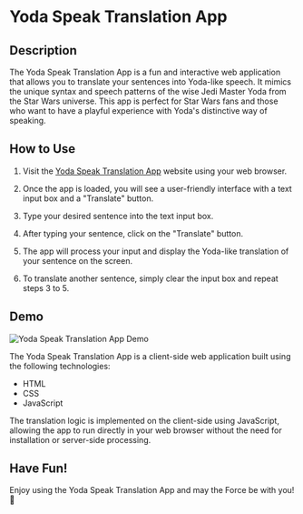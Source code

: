 # Yoda Speak Translation App



## Description

The Yoda Speak Translation App is a fun and interactive web application that allows you to translate your sentences into Yoda-like speech. It mimics the unique syntax and speech patterns of the wise Jedi Master Yoda from the Star Wars universe. This app is perfect for Star Wars fans and those who want to have a playful experience with Yoda's distinctive way of speaking.

## How to Use

1. Visit the [Yoda Speak Translation App](https://yodaspeakapp.com) website using your web browser.

2. Once the app is loaded, you will see a user-friendly interface with a text input box and a "Translate" button.

3. Type your desired sentence into the text input box.

4. After typing your sentence, click on the "Translate" button.

5. The app will process your input and display the Yoda-like translation of your sentence on the screen.

6. To translate another sentence, simply clear the input box and repeat steps 3 to 5.

## Demo

![Yoda Speak Translation App Demo](yoda_speak_app_demo.gif)



The Yoda Speak Translation App is a client-side web application built using the following technologies:

- HTML
- CSS
- JavaScript

The translation logic is implemented on the client-side using JavaScript, allowing the app to run directly in your web browser without the need for installation or server-side processing.



## Have Fun!

Enjoy using the Yoda Speak Translation App and may the Force be with you!🥳




